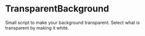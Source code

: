 # TransparentBackground
Small script to make your background transparent. Select what is transparent by making it white.
